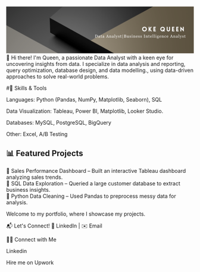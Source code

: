 ![Alt text](https://github.com/Okeqz/Okeqz/blob/main/Analyst.png?raw=true)
👋 Hi there! I'm Queen, a passionate Data Analyst with a keen eye for uncovering insights from data. I specialize in data analysis and reporting, query optimization, database design, and data modelling., using data-driven approaches to solve real-world problems.


#🔧 Skills & Tools

Languages: Python (Pandas, NumPy, Matplotlib, Seaborn), SQL

Data Visualization: Tableau, Power BI, Matplotlib, Looker Studio.

Databases: MySQL, PostgreSQL, BigQuery

Other: Excel, A/B Testing

## 📊 Featured Projects  
🔹 Sales Performance Dashboard – Built an interactive Tableau dashboard analyzing sales trends.  
🔹 SQL Data Exploration – Queried a large customer database to extract business insights.  
🔹 Python Data Cleaning – Used Pandas to preprocess messy data for analysis.

Welcome to my portfolio, where I showcase my projects.

📬 Let's Connect!
💼 LinkedIn | ✉️ Email

👋🏻 Connect with Me

Linkedin

Hire me on Upwork
